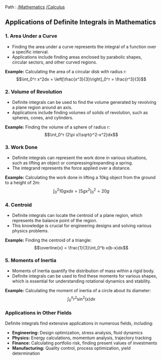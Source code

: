 Path : [/Mathematics](<..\..\index.md>) [/Calculus](<..\index.md>)
## Applications of Definite Integrals in Mathematics

### 1. Area Under a Curve

- Finding the area under a curve represents the integral of a function over a specific interval.
- Applications include finding areas enclosed by parabolic shapes, circular sectors, and other curved regions.


**Example:** Calculating the area of a circular disk with radius r:
$$\int_0^r x^2dx = \left[\frac{x^3}{3}\right]_0^r = \frac{r^3}{3}$$



### 2. Volume of Revolution 

- Definite integrals can be used to find the volume generated by revolving a plane region around an axis.
- Applications include finding volumes of solids of revolution, such as spheres, cones, and cylinders.


**Example:** Finding the volume of a sphere of radius r:
$$\int_0^r (2\pi x)\sqrt{r^2-x^2}dx$$



### 3. Work Done

- Definite integrals can represent the work done in various situations, such as lifting an object or compressing/expanding a spring.
- The integrand represents the force applied over a distance.


**Example:** Calculating the work done in lifting a 10kg object from the ground to a height of 2m: 
$$\int_0^2 10g xdx = [5g x^2]_0^2 = 20g$$



### 4. Centroid

- Definite integrals can locate the centroid of a plane region, which represents the balance point of the region.
- This knowledge is crucial for engineering designs and solving various physics problems.


**Example:** Finding the centroid of a triangle:
$$\overline{x} = \frac{1}{3}\int_0^b x(b-x)dx$$



### 5. Moments of Inertia

- Moments of inertia quantify the distribution of mass within a rigid body.
- Definite integrals can be used to find these moments for various shapes, which is essential for understanding rotational dynamics and stability.


**Example:** Calculating the moment of inertia of a circle about its diameter:
$$\int_0^{\pi} r^2 \sin^2(x)dx$$



### Applications in Other Fields

Definite integrals find extensive applications in numerous fields, including:

- **Engineering:** Design optimization, stress analysis, fluid dynamics
- **Physics:** Energy calculations, momentum analysis, trajectory tracking
- **Finance:** Calculating portfolio risk, finding present values of investments
- **Manufacturing:** Quality control, process optimization, yield determination
